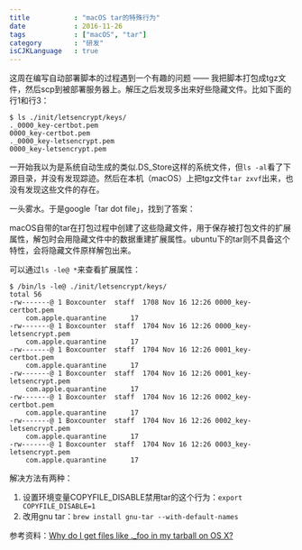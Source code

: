 ```yaml
---
title           : "macOS tar的特殊行为"
date            : 2016-11-26
tags            : ["macOS", "tar"]
category        : "研发"
isCJKLanguage   : true
---
```


这周在编写自动部署脚本的过程遇到一个有趣的问题 —— 我把脚本打包成tgz文件，然后scp到被部署服务器上。解压之后发现多出来好些隐藏文件。比如下面的行1和行3：

```
$ ls ./init/letsencrypt/keys/
._0000_key-certbot.pem
0000_key-certbot.pem
._0000_key-letsencrypt.pem
0000_key-letsencrypt.pem
```

一开始我以为是系统自动生成的类似.DS_Store这样的系统文件，但`ls -al`看了下源目录，并没有发现踪迹。然后在本机（macOS）上把tgz文件`tar zxvf`出来，也没有发现这些文件的存在。

一头雾水。于是google「tar dot file」，找到了答案：

macOS自带的tar在打包过程中创建了这些隐藏文件，用于保存被打包文件的扩展属性，解包时会用隐藏文件中的数据重建扩展属性。ubuntu下的tar则不具备这个特性，会将隐藏文件原样解包出来。

可以通过`ls -le@ *`来查看扩展属性：

```
$ /bin/ls -le@ ./init/letsencrypt/keys/
total 56
-rw-------@ 1 Boxcounter  staff  1708 Nov 16 12:26 0000_key-certbot.pem
	com.apple.quarantine	  17
-rw-------@ 1 Boxcounter  staff  1704 Nov 16 12:26 0000_key-letsencrypt.pem
	com.apple.quarantine	  17
-rw-------@ 1 Boxcounter  staff  1704 Nov 16 12:26 0001_key-certbot.pem
	com.apple.quarantine	  17
-rw-------@ 1 Boxcounter  staff  1704 Nov 16 12:26 0001_key-letsencrypt.pem
	com.apple.quarantine	  17
-rw-------@ 1 Boxcounter  staff  1704 Nov 16 12:26 0002_key-certbot.pem
	com.apple.quarantine	  17
-rw-------@ 1 Boxcounter  staff  1704 Nov 16 12:26 0002_key-letsencrypt.pem
	com.apple.quarantine	  17
-rw-------@ 1 Boxcounter  staff  1704 Nov 16 12:26 0003_key-letsencrypt.pem
	com.apple.quarantine	  17
```

解决方法有两种：

1. 设置环境变量COPYFILE_DISABLE禁用tar的这个行为：`export COPYFILE_DISABLE=1`
2. 改用gnu tar：`brew install gnu-tar --with-default-names`

参考资料：[Why do I get files like ._foo in my tarball on OS X?](http://superuser.com/a/61188)

